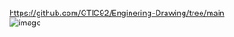 https://github.com/GTIC92/Enginering-Drawing/tree/main  
![image](https://github.com/GinChoYen/Anthony/assets/22329486/72fe0106-0d68-4952-a4c2-990fb734941a)
